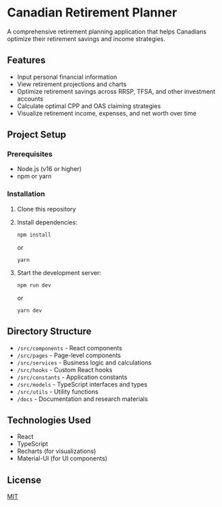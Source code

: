 # Canadian Retirement Planner

A comprehensive retirement planning application that helps Canadians optimize their retirement savings and income strategies.

## Features

- Input personal financial information
- View retirement projections and charts
- Optimize retirement savings across RRSP, TFSA, and other investment accounts
- Calculate optimal CPP and OAS claiming strategies
- Visualize retirement income, expenses, and net worth over time

## Project Setup

### Prerequisites

- Node.js (v16 or higher)
- npm or yarn

### Installation

1. Clone this repository
2. Install dependencies:
   ```
   npm install
   ```
   or
   ```
   yarn
   ```

3. Start the development server:
   ```
   npm run dev
   ```
   or
   ```
   yarn dev
   ```

## Directory Structure

- `/src/components` - React components
- `/src/pages` - Page-level components
- `/src/services` - Business logic and calculations
- `/src/hooks` - Custom React hooks
- `/src/constants` - Application constants
- `/src/models` - TypeScript interfaces and types
- `/src/utils` - Utility functions
- `/docs` - Documentation and research materials

## Technologies Used

- React
- TypeScript
- Recharts (for visualizations)
- Material-UI (for UI components)

## License

[MIT](LICENSE)
